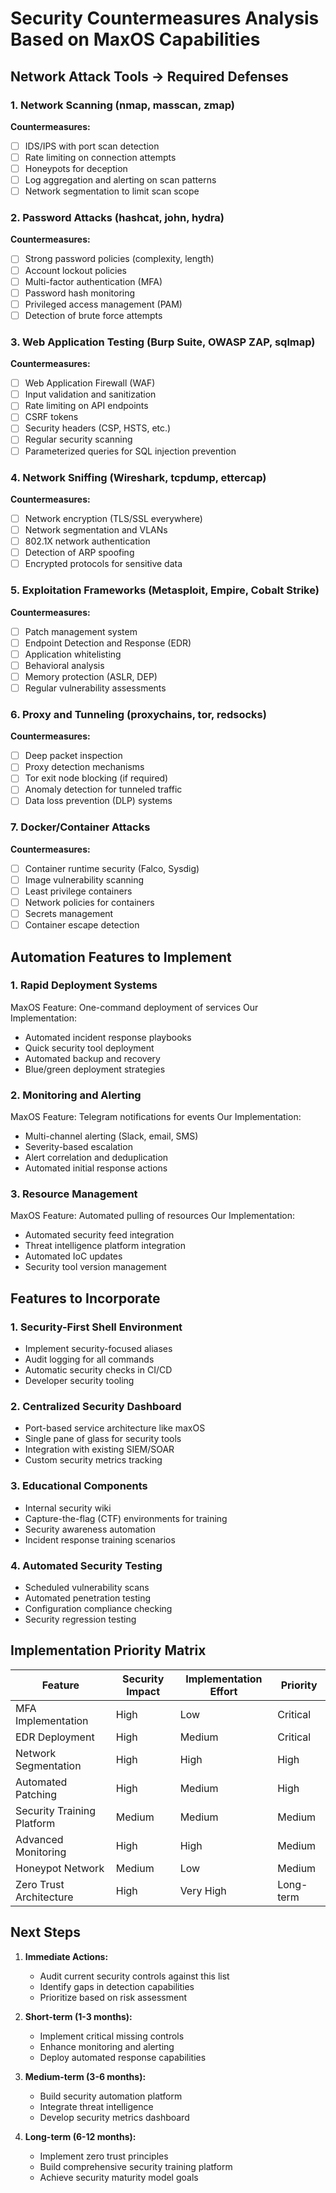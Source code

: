 # Security Countermeasures Analysis Based on MaxOS Capabilities

## Network Attack Tools → Required Defenses

### 1. **Network Scanning (nmap, masscan, zmap)**
**Countermeasures:**
- [ ] IDS/IPS with port scan detection
- [ ] Rate limiting on connection attempts
- [ ] Honeypots for deception
- [ ] Log aggregation and alerting on scan patterns
- [ ] Network segmentation to limit scan scope

### 2. **Password Attacks (hashcat, john, hydra)**
**Countermeasures:**
- [ ] Strong password policies (complexity, length)
- [ ] Account lockout policies
- [ ] Multi-factor authentication (MFA)
- [ ] Password hash monitoring
- [ ] Privileged access management (PAM)
- [ ] Detection of brute force attempts

### 3. **Web Application Testing (Burp Suite, OWASP ZAP, sqlmap)**
**Countermeasures:**
- [ ] Web Application Firewall (WAF)
- [ ] Input validation and sanitization
- [ ] Rate limiting on API endpoints
- [ ] CSRF tokens
- [ ] Security headers (CSP, HSTS, etc.)
- [ ] Regular security scanning
- [ ] Parameterized queries for SQL injection prevention

### 4. **Network Sniffing (Wireshark, tcpdump, ettercap)**
**Countermeasures:**
- [ ] Network encryption (TLS/SSL everywhere)
- [ ] Network segmentation and VLANs
- [ ] 802.1X network authentication
- [ ] Detection of ARP spoofing
- [ ] Encrypted protocols for sensitive data

### 5. **Exploitation Frameworks (Metasploit, Empire, Cobalt Strike)**
**Countermeasures:**
- [ ] Patch management system
- [ ] Endpoint Detection and Response (EDR)
- [ ] Application whitelisting
- [ ] Behavioral analysis
- [ ] Memory protection (ASLR, DEP)
- [ ] Regular vulnerability assessments

### 6. **Proxy and Tunneling (proxychains, tor, redsocks)**
**Countermeasures:**
- [ ] Deep packet inspection
- [ ] Proxy detection mechanisms
- [ ] Tor exit node blocking (if required)
- [ ] Anomaly detection for tunneled traffic
- [ ] Data loss prevention (DLP) systems

### 7. **Docker/Container Attacks**
**Countermeasures:**
- [ ] Container runtime security (Falco, Sysdig)
- [ ] Image vulnerability scanning
- [ ] Least privilege containers
- [ ] Network policies for containers
- [ ] Secrets management
- [ ] Container escape detection

## Automation Features to Implement

### 1. **Rapid Deployment Systems**
MaxOS Feature: One-command deployment of services
Our Implementation:
- Automated incident response playbooks
- Quick security tool deployment
- Automated backup and recovery
- Blue/green deployment strategies

### 2. **Monitoring and Alerting**
MaxOS Feature: Telegram notifications for events
Our Implementation:
- Multi-channel alerting (Slack, email, SMS)
- Severity-based escalation
- Alert correlation and deduplication
- Automated initial response actions

### 3. **Resource Management**
MaxOS Feature: Automated pulling of resources
Our Implementation:
- Automated security feed integration
- Threat intelligence platform integration
- Automated IoC updates
- Security tool version management

## Features to Incorporate

### 1. **Security-First Shell Environment**
- Implement security-focused aliases
- Audit logging for all commands
- Automatic security checks in CI/CD
- Developer security tooling

### 2. **Centralized Security Dashboard**
- Port-based service architecture like maxOS
- Single pane of glass for security tools
- Integration with existing SIEM/SOAR
- Custom security metrics tracking

### 3. **Educational Components**
- Internal security wiki
- Capture-the-flag (CTF) environments for training
- Security awareness automation
- Incident response training scenarios

### 4. **Automated Security Testing**
- Scheduled vulnerability scans
- Automated penetration testing
- Configuration compliance checking
- Security regression testing

## Implementation Priority Matrix

| Feature | Security Impact | Implementation Effort | Priority |
|---------|----------------|---------------------|----------|
| MFA Implementation | High | Low | Critical |
| EDR Deployment | High | Medium | Critical |
| Network Segmentation | High | High | High |
| Automated Patching | High | Medium | High |
| Security Training Platform | Medium | Medium | Medium |
| Advanced Monitoring | High | High | Medium |
| Honeypot Network | Medium | Low | Medium |
| Zero Trust Architecture | High | Very High | Long-term |

## Next Steps

1. **Immediate Actions:**
   - Audit current security controls against this list
   - Identify gaps in detection capabilities
   - Prioritize based on risk assessment

2. **Short-term (1-3 months):**
   - Implement critical missing controls
   - Enhance monitoring and alerting
   - Deploy automated response capabilities

3. **Medium-term (3-6 months):**
   - Build security automation platform
   - Integrate threat intelligence
   - Develop security metrics dashboard

4. **Long-term (6-12 months):**
   - Implement zero trust principles
   - Build comprehensive security training platform
   - Achieve security maturity model goals